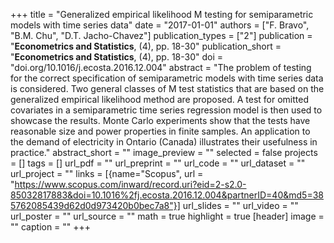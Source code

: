 +++
title = "Generalized empirical likelihood M testing for semiparametric models with time series data"
date = "2017-01-01"
authors = ["F. Bravo", "B.M. Chu", "D.T. Jacho-Chavez"]
publication_types = ["2"]
publication = "**Econometrics and Statistics**, (4), pp. 18-30"
publication_short = "**Econometrics and Statistics**, (4), pp. 18-30"
doi = "doi.org/10.1016/j.ecosta.2016.12.004"
abstract = "The problem of testing for the correct specification of semiparametric models with time series data is considered. Two general classes of M test statistics that are based on the generalized empirical likelihood method are proposed. A test for omitted covariates in a semiparametric time series regression model is then used to showcase the results. Monte Carlo experiments show that the tests have reasonable size and power properties in finite samples. An application to the demand of electricity in Ontario (Canada) illustrates their usefulness in practice."
abstract_short = ""
image_preview = ""
selected = false
projects = []
tags = []
url_pdf = ""
url_preprint = ""
url_code = ""
url_dataset = ""
url_project = ""
links = [{name="Scopus", url = "https://www.scopus.com/inward/record.uri?eid=2-s2.0-85032817883&doi=10.1016%2fj.ecosta.2016.12.004&partnerID=40&md5=385762085439d62d0d973420b0bec7a8"}]
url_slides = ""
url_video = ""
url_poster = ""
url_source = ""
math = true
highlight = true
[header]
image = ""
caption = ""
+++
